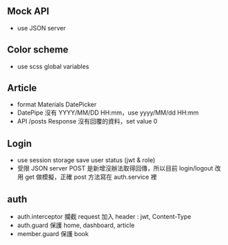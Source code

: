 ## Mock API
* use JSON server

## Color scheme
* use scss global variables

## Article
* format Materials DatePicker
* DatePipe 沒有 YYYY/MM/DD HH:mm，use yyyy/MM/dd HH:mm
* API /posts Response 沒有回覆的資料，set value 0

## Login
* use session storage save user status (jwt & role)
* 受限 JSON server POST 是新增沒辦法取得回傳，所以目前 login/logout 改用 get 做模擬，正確 post 方法寫在 auth.service 裡

## auth
* auth.interceptor 攔截 request 加入 header : jwt, Content-Type
* auth.guard 保護 home, dashboard, article
* member.guard 保護 book
